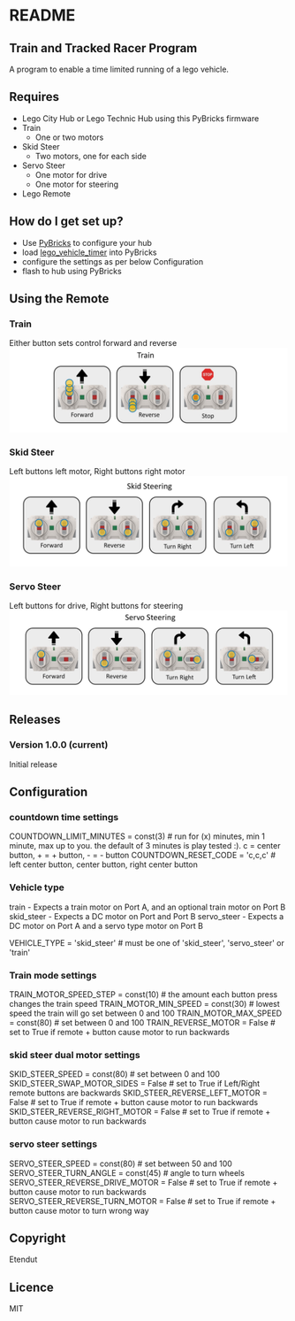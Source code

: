 # README

## Train and Tracked Racer Program

A program to enable a time limited running of a lego vehicle.

## Requires

- Lego City Hub or Lego Technic Hub using this PyBricks firmware
- Train
  - One or two motors
- Skid Steer
  - Two motors, one for each side
- Servo Steer
  - One motor for drive
  - One motor for steering 
- Lego Remote

## How do I get set up?

- Use [PyBricks](https://code.pybricks.com/) to configure your hub
- load [lego_vehicle_timer](lego_vehicle_timer.py) into PyBricks
- configure the settings as per below Configuration
- flash to hub using PyBricks

## Using the Remote

### Train

Either button sets control forward and reverse
<img src="TrainRemote.jpg" alt="Train Remote Instructions" style="max-height:600px;" />

### Skid Steer

Left buttons left motor, Right buttons right motor
<img src="SkidSteerRemote.jpg" alt="Skid Steer Remote Instructions" style="max-height:600px;" />

### Servo Steer

Left buttons for drive, Right buttons for steering
<img src="ServoSteerRemote.jpg" alt="Servo Steer Remote Instructions" style="max-height:600px;" />

## Releases

### Version 1.0.0 (current)

Initial release

## Configuration

### countdown time settings

COUNTDOWN_LIMIT_MINUTES = const(3)  # run for (x) minutes, min 1 minute, max up to you. the default of 3 minutes is play
tested :).
c = center button, + = + button, - = - button
COUNTDOWN_RESET_CODE = 'c,c,c' # left center button, center button, right center button

### Vehicle type

train - Expects a train motor on Port A, and an optional train motor on Port B
skid_steer - Expects a DC motor on Port and Port B
servo_steer - Expects a DC motor on Port A and a servo type motor on Port B

VEHICLE_TYPE = 'skid_steer' # must be one of 'skid_steer', 'servo_steer' or 'train'

### Train mode settings

TRAIN_MOTOR_SPEED_STEP = const(10)  # the amount each button press changes the train speed
TRAIN_MOTOR_MIN_SPEED = const(30)  # lowest speed the train will go set between 0 and 100
TRAIN_MOTOR_MAX_SPEED = const(80)  # set between 0 and 100
TRAIN_REVERSE_MOTOR = False # set to True if remote + button cause motor to run backwards

### skid steer dual motor settings

SKID_STEER_SPEED = const(80)  # set between 0 and 100
SKID_STEER_SWAP_MOTOR_SIDES = False # set to True if Left/Right remote buttons are backwards
SKID_STEER_REVERSE_LEFT_MOTOR = False # set to True if remote + button cause motor to run backwards
SKID_STEER_REVERSE_RIGHT_MOTOR = False # set to True if remote + button cause motor to run backwards

### servo steer settings

SERVO_STEER_SPEED = const(80)  # set between 50 and 100
SERVO_STEER_TURN_ANGLE = const(45) # angle to turn wheels
SERVO_STEER_REVERSE_DRIVE_MOTOR = False # set to True if remote + button cause motor to run backwards
SERVO_STEER_REVERSE_TURN_MOTOR = False # set to True if remote + button cause motor to turn wrong way

## Copyright

Etendut

## Licence

MIT